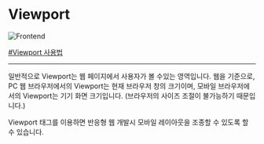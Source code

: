 # Viewport

![Frontend](https://raw.githubusercontent.com/meotitda/DICTIONARY/master/2TAT1C/Label_Frontend.png)

<a href="https://developer.mozilla.org/ko/docs/Mozilla/Mobile/Viewport_meta_tag">#Viewport 사용법</a>

---

일반적으로 Viewport는 웹 페이지에서 사용자가 볼 수있는 영역입니다.
웹을 기준으로, PC 웹 브라우저에서의 Viewport는 현재 브라우저 창의 크기이며, 모바일 브라우저에서의 Viewport는 기기 화면 크기입니다. (브라우저의 사이즈 조절이 불가능하기 때문입니다.) 

Viewport 태그를 이용하면 반응형 웹 개발시 모바일 레이아웃을 조종할 수 있도록 할 수 있습니다.




